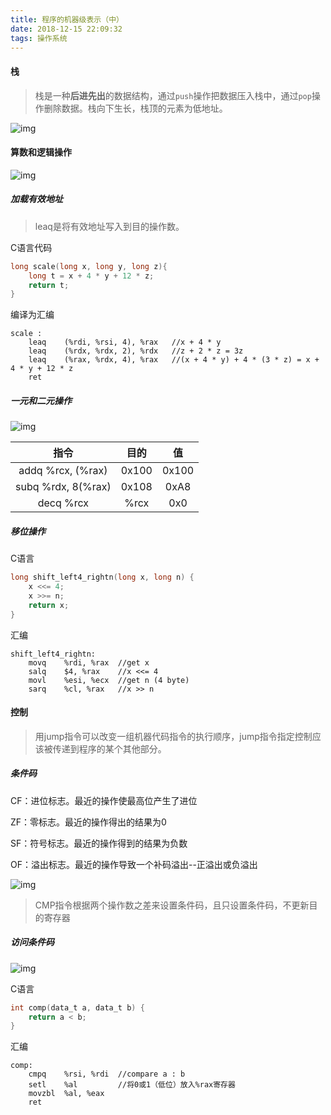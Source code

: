 ```yaml
---
title: 程序的机器级表示（中）
date: 2018-12-15 22:09:32
tags: 操作系统
---
```


#### 栈

> 栈是一种**后进先出**的数据结构，通过`push`操作把数据压入栈中，通过`pop`操作删除数据。栈向下生长，栈顶的元素为低地址。

![img](栈.png)

#### 算数和逻辑操作

![img](算数和逻辑操作.png)

##### 加载有效地址

> leaq是将有效地址写入到目的操作数。

C语言代码

```c
long scale(long x, long y, long z){
    long t = x + 4 * y + 12 * z;
    return t;
}
```

编译为汇编

```assembly
scale :
	leaq	(%rdi, %rsi, 4), %rax	//x + 4 * y
	leaq	(%rdx, %rdx, 2), %rdx	//z + 2 * z = 3z
	leaq	(%rax, %rdx, 4), %rax	//(x + 4 * y) + 4 * (3 * z) = x + 4 * y + 12 * z
	ret
```

##### 一元和二元操作

![img](一元二元操作.png)

|        指令        | 目的  |  值   |
| :----------------: | :---: | :---: |
| addq %rcx, (%rax)  | 0x100 | 0x100 |
| subq %rdx, 8(%rax) | 0x108 | 0xA8  |
|     decq %rcx      | %rcx  |  0x0  |

##### 移位操作

C语言

```c
long shift_left4_rightn(long x, long n) {
    x <<= 4;
    x >>= n;
    return x;
}
```

汇编

```assembly
shift_left4_rightn:
	movq	%rdi, %rax	//get x
	salq	$4, %rax	//x <<= 4
	movl	%esi, %ecx	//get n (4 byte)
	sarq	%cl, %rax	//x >> n
```

#### 控制

> 用jump指令可以改变一组机器代码指令的执行顺序，jump指令指定控制应该被传递到程序的某个其他部分。

##### 条件码

CF：进位标志。最近的操作使最高位产生了进位

ZF：零标志。最近的操作得出的结果为0

SF：符号标志。最近的操作得到的结果为负数

OF：溢出标志。最近的操作导致一个补码溢出--正溢出或负溢出

![img](条件码.png)

> CMP指令根据两个操作数之差来设置条件码，且只设置条件码，不更新目的寄存器

##### 访问条件码

![img](访问条件码.png)

C语言

```c
int comp(data_t a, data_t b) {
    return a < b;
}
```

汇编

```assembly
comp:
	cmpq	%rsi, %rdi	//compare a : b
	setl	%al			//将0或1（低位）放入%rax寄存器
	movzbl	%al, %eax	
	ret
```



